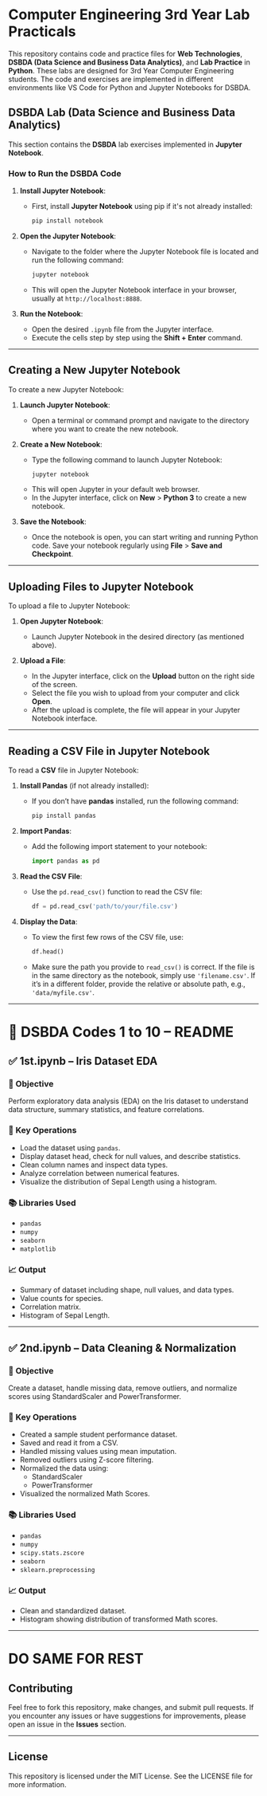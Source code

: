 # Computer Engineering 3rd Year Lab Practicals

This repository contains code and practice files for **Web Technologies**, **DSBDA (Data Science and Business Data Analytics)**, and **Lab Practice** in **Python**. These labs are designed for 3rd Year Computer Engineering students. The code and exercises are implemented in different environments like VS Code for Python and Jupyter Notebooks for DSBDA.

## DSBDA Lab (Data Science and Business Data Analytics)

This section contains the **DSBDA** lab exercises implemented in **Jupyter Notebook**.

### How to Run the DSBDA Code

1. **Install Jupyter Notebook**:
   - First, install **Jupyter Notebook** using pip if it's not already installed:
     ```bash
     pip install notebook
     ```

2. **Open the Jupyter Notebook**:
   - Navigate to the folder where the Jupyter Notebook file is located and run the following command:
     ```bash
     jupyter notebook
     ```
   - This will open the Jupyter Notebook interface in your browser, usually at `http://localhost:8888`.

3. **Run the Notebook**:
   - Open the desired `.ipynb` file from the Jupyter interface.
   - Execute the cells step by step using the **Shift + Enter** command.

---
## Creating a New Jupyter Notebook

To create a new Jupyter Notebook:

1. **Launch Jupyter Notebook**:
   - Open a terminal or command prompt and navigate to the directory where you want to create the new notebook.

2. **Create a New Notebook**:
   - Type the following command to launch Jupyter Notebook:
     ```bash
     jupyter notebook
     ```
   - This will open Jupyter in your default web browser.
   - In the Jupyter interface, click on **New** > **Python 3** to create a new notebook.

3. **Save the Notebook**:
   - Once the notebook is open, you can start writing and running Python code. Save your notebook regularly using **File** > **Save and Checkpoint**.

---

## Uploading Files to Jupyter Notebook

To upload a file to Jupyter Notebook:

1. **Open Jupyter Notebook**:
   - Launch Jupyter Notebook in the desired directory (as mentioned above).

2. **Upload a File**:
   - In the Jupyter interface, click on the **Upload** button on the right side of the screen.
   - Select the file you wish to upload from your computer and click **Open**.
   - After the upload is complete, the file will appear in your Jupyter Notebook interface.

---

## Reading a CSV File in Jupyter Notebook

To read a **CSV** file in Jupyter Notebook:

1. **Install Pandas** (if not already installed):
   - If you don’t have **pandas** installed, run the following command:
     ```bash
     pip install pandas
     ```

2. **Import Pandas**:
   - Add the following import statement to your notebook:
     ```python
     import pandas as pd
     ```

3. **Read the CSV File**:
   - Use the `pd.read_csv()` function to read the CSV file:
     ```python
     df = pd.read_csv('path/to/your/file.csv')
     ```

4. **Display the Data**:
   - To view the first few rows of the CSV file, use:
     ```python
     df.head()
     ```

   - Make sure the path you provide to `read_csv()` is correct. If the file is in the same directory as the notebook, simply use `'filename.csv'`. If it’s in a different folder, provide the relative or absolute path, e.g., `'data/myfile.csv'`.

---

# 📁 DSBDA Codes 1 to 10 – README

## ✅ 1st.ipynb – Iris Dataset EDA

### 📝 Objective
Perform exploratory data analysis (EDA) on the Iris dataset to understand data structure, summary statistics, and feature correlations.

### 🔧 Key Operations
- Load the dataset using `pandas`.
- Display dataset head, check for null values, and describe statistics.
- Clean column names and inspect data types.
- Analyze correlation between numerical features.
- Visualize the distribution of Sepal Length using a histogram.

### 📚 Libraries Used
- `pandas`
- `numpy`
- `seaborn`
- `matplotlib`

### 📈 Output
- Summary of dataset including shape, null values, and data types.
- Value counts for species.
- Correlation matrix.
- Histogram of Sepal Length.

---

## ✅ 2nd.ipynb – Data Cleaning & Normalization

### 📝 Objective
Create a dataset, handle missing data, remove outliers, and normalize scores using StandardScaler and PowerTransformer.

### 🔧 Key Operations
- Created a sample student performance dataset.
- Saved and read it from a CSV.
- Handled missing values using mean imputation.
- Removed outliers using Z-score filtering.
- Normalized the data using:
  - StandardScaler
  - PowerTransformer
- Visualized the normalized Math Scores.

### 📚 Libraries Used
- `pandas`
- `numpy`
- `scipy.stats.zscore`
- `seaborn`
- `sklearn.preprocessing`

### 📈 Output
- Clean and standardized dataset.
- Histogram showing distribution of transformed Math scores.

---
# DO SAME FOR REST

## Contributing

Feel free to fork this repository, make changes, and submit pull requests. If you encounter any issues or have suggestions for improvements, please open an issue in the **Issues** section.

---

## License

This repository is licensed under the MIT License. See the LICENSE file for more information.
